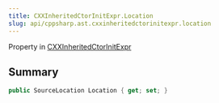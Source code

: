 ```yaml
---
title: CXXInheritedCtorInitExpr.Location
slug: api/cppsharp.ast.cxxinheritedctorinitexpr.location
---
```

Property in [CXXInheritedCtorInitExpr](/api/cppsharp/ast/cxxinheritedctorinitexpr)

## Summary



```csharp
public SourceLocation Location { get; set; }
```

